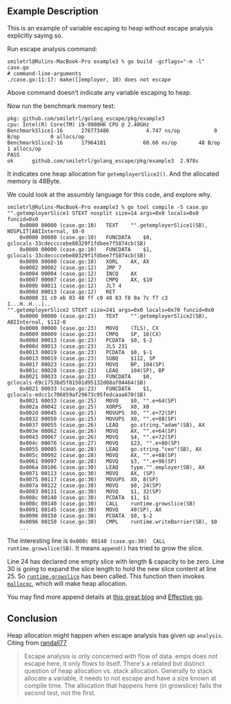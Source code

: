 ## Example Description
 
This is an example of variable escaping to heap without escape analysis explicitly saying so.

Run escape analysis command:

```
smiletrl@Rulins-MacBook-Pro example3 % go build -gcflags="-m -l" case.go
# command-line-arguments
./case.go:11:17: make([]employer, 10) does not escape
```

Above command doesn't indicate any variable escaping to heap.

Now run the benchmark memory test:

```
pkg: github.com/smiletrl/golang_escape/pkg/example3
cpu: Intel(R) Core(TM) i9-9980HK CPU @ 2.40GHz
BenchmarkSlice1-16    	276773486	         4.747 ns/op	       0 B/op	       0 allocs/op
BenchmarkSlice2-16    	17964181	        60.60 ns/op	      48 B/op	       1 allocs/op
PASS
ok  	github.com/smiletrl/golang_escape/pkg/example3	2.978s
```

It indicates one heap allocation for `getemployerSlice2()`. And the allocated memory is 48Byte.

We could look at the assumbly language for this code, and explore why.

```
smiletrl@Rulins-MacBook-Pro example3 % go tool compile -S case.go
"".getemployerSlice1 STEXT nosplit size=14 args=0x0 locals=0x0 funcid=0x0
	0x0000 00000 (case.go:10)	TEXT	"".getemployerSlice1(SB), NOSPLIT|ABIInternal, $0-0
	0x0000 00000 (case.go:10)	FUNCDATA	$0, gclocals·33cdeccccebe80329f1fdbee7f5874cb(SB)
	0x0000 00000 (case.go:10)	FUNCDATA	$1, gclocals·33cdeccccebe80329f1fdbee7f5874cb(SB)
	0x0000 00000 (case.go:10)	XORL	AX, AX
	0x0002 00002 (case.go:12)	JMP	7
	0x0004 00004 (case.go:12)	INCQ	AX
	0x0007 00007 (case.go:12)	CMPQ	AX, $10
	0x000b 00011 (case.go:12)	JLT	4
	0x000d 00013 (case.go:12)	RET
	0x0000 31 c0 eb 03 48 ff c0 48 83 f8 0a 7c f7 c3        1...H..H...|..
"".getemployerSlice2 STEXT size=241 args=0x0 locals=0x70 funcid=0x0
	0x0000 00000 (case.go:23)	TEXT	"".getemployerSlice2(SB), ABIInternal, $112-0
	0x0000 00000 (case.go:23)	MOVQ	(TLS), CX
	0x0009 00009 (case.go:23)	CMPQ	SP, 16(CX)
	0x000d 00013 (case.go:23)	PCDATA	$0, $-2
	0x000d 00013 (case.go:23)	JLS	231
	0x0013 00019 (case.go:23)	PCDATA	$0, $-1
	0x0013 00019 (case.go:23)	SUBQ	$112, SP
	0x0017 00023 (case.go:23)	MOVQ	BP, 104(SP)
	0x001c 00028 (case.go:23)	LEAQ	104(SP), BP
	0x0021 00033 (case.go:23)	FUNCDATA	$0, gclocals·69c1753bd5f81501d95132d08af04464(SB)
	0x0021 00033 (case.go:23)	FUNCDATA	$1, gclocals·edcc1c706859af29673c95fedcaaa670(SB)
	0x0021 00033 (case.go:25)	MOVQ	$0, "".e+64(SP)
	0x002a 00042 (case.go:25)	XORPS	X0, X0
	0x002d 00045 (case.go:25)	MOVUPS	X0, "".e+72(SP)
	0x0032 00050 (case.go:25)	MOVUPS	X0, "".e+88(SP)
	0x0037 00055 (case.go:26)	LEAQ	go.string."adam"(SB), AX
	0x003e 00062 (case.go:26)	MOVQ	AX, "".e+64(SP)
	0x0043 00067 (case.go:26)	MOVQ	$4, "".e+72(SP)
	0x004c 00076 (case.go:27)	MOVQ	$23, "".e+80(SP)
	0x0055 00085 (case.go:28)	LEAQ	go.string."ceo"(SB), AX
	0x005c 00092 (case.go:28)	MOVQ	AX, "".e+88(SP)
	0x0061 00097 (case.go:28)	MOVQ	$3, "".e+96(SP)
	0x006a 00106 (case.go:30)	LEAQ	type."".employer(SB), AX
	0x0071 00113 (case.go:30)	MOVQ	AX, (SP)
	0x0075 00117 (case.go:30)	MOVUPS	X0, 8(SP)
	0x007a 00122 (case.go:30)	MOVQ	$0, 24(SP)
	0x0083 00131 (case.go:30)	MOVQ	$1, 32(SP)
	0x008c 00140 (case.go:30)	PCDATA	$1, $1
	0x008c 00140 (case.go:30)	CALL	runtime.growslice(SB)
	0x0091 00145 (case.go:30)	MOVQ	40(SP), AX
	0x0096 00150 (case.go:30)	PCDATA	$0, $-2
	0x0096 00150 (case.go:30)	CMPL	runtime.writeBarrier(SB), $0
    ...
```

The interesting line is `0x008c 00140 (case.go:30)	CALL	runtime.growslice(SB)`. It means `append()` has tried to grow the slice.

Line 24 has declared one empty slice with length & capacity to be zero. Line 30 is going to expand the slice length to hold the new slice content at line 25. So [`runtime.growslice`](https://github.com/golang/go/blob/release-branch.go1.16/src/runtime/slice.go#L125) has been called. This function then invokes [`mallocgc`](https://github.com/golang/go/blob/f39c4deee812b577ffb84b78e62ce4392d2baeb1/src/runtime/malloc.go#L905), which will make heap allocation.

You may find more append details at [this great blog](https://blog.golang.org/slices-intro) and [Effective go](https://golang.org/doc/effective_go#slices).

## Conclusion

Heap allocation might happen when escape analysis has given up `analysis`. Citing from [randall77](https://github.com/randall77)

> Escape analysis is only concerned with flow of data. emps does not escape here, it only flows to itself.
There's a related but distinct question of heap allocation vs. stack allocation. Generally to stack allocate a variable, it needs to not escape and have a size known at compile time. The allocation that happens here (in growslice) fails the second test, not the first.
